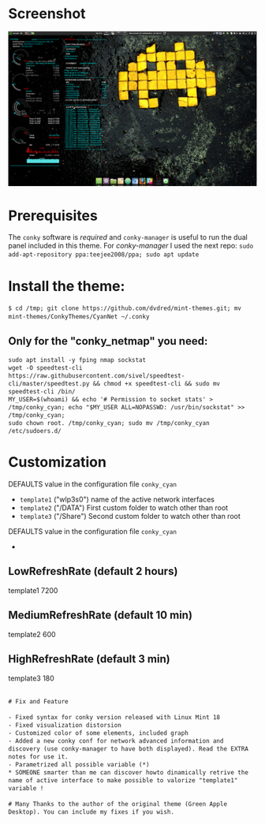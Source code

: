 # Screenshot
![screenshot.png](./screenshot.png)

# Prerequisites
The ```conky``` software is *required* and ```conky-manager``` is useful to run the dual panel included in this theme.
For *conky-manager* I used the next repo:
```sudo add-apt-repository ppa:teejee2008/ppa; sudo apt update```

# Install the theme:
```$ cd /tmp; git clone https://github.com/dvdred/mint-themes.git; mv mint-themes/ConkyThemes/CyanNet ~/.conky```

## Only for the "conky_netmap" you need:

```
sudo apt install -y fping nmap sockstat
wget -O speedtest-cli https://raw.githubusercontent.com/sivel/speedtest-cli/master/speedtest.py && chmod +x speedtest-cli && sudo mv speedtest-cli /bin/
MY_USER=$(whoami) && echo '# Permission to socket stats' > /tmp/conky_cyan; echo "$MY_USER ALL=NOPASSWD: /usr/bin/sockstat" >> /tmp/conky_cyan;
sudo chown root. /tmp/conky_cyan; sudo mv /tmp/conky_cyan /etc/sudoers.d/
```

# Customization
DEFAULTS value in the configuration file ```conky_cyan```
- ```template1``` ("wlp3s0") name of the active network interfaces
- ```template2``` ("/DATA") First custom folder to watch other than root
- ```template3``` ("/Share") Second custom folder to watch other than root

DEFAULTS value in the configuration file ```conky_cyan```

- ```
## LowRefreshRate (default 2 hours)
template1 7200
## MediumRefreshRate (default 10 min)
template2 600
## HighRefreshRate (default 3 min)
template3 180
```

# Fix and Feature

- Fixed syntax for conky version released with Linux Mint 18
- Fixed visualization distorsion
- Customized color of some elements, included graph
- Added a new conky conf for network advanced information and discovery (use conky-manager to have both displayed). Read the EXTRA notes for use it.
- Parametrized all possible variable (*)
* SOMEONE smarter than me can discover howto dinamically retrive the name of active interface to make possible to valorize "template1" variable !

# Many Thanks to the author of the original theme (Green Apple Desktop). You can include my fixes if you wish.
